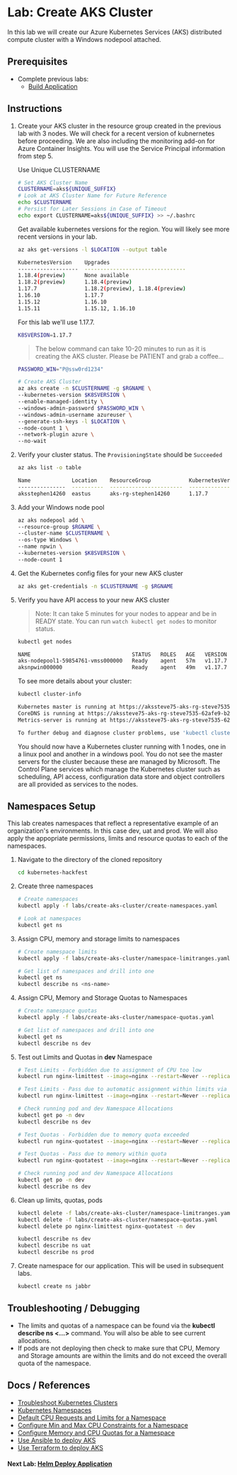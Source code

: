 # Lab: Create AKS Cluster

In this lab we will create our Azure Kubernetes Services (AKS) distributed compute cluster with a Windows nodepool attached.

## Prerequisites

* Complete previous labs:
    * [Build Application](../build-application/README.md)

## Instructions

1. Create your AKS cluster in the resource group created in the previous lab with 3 nodes. We will check for a recent version of kubnernetes before proceeding. We are also including the monitoring add-on for Azure Container Insights. You will use the Service Principal information from step 5.

   Use Unique CLUSTERNAME

   ```bash
   # Set AKS Cluster Name
   CLUSTERNAME=aks${UNIQUE_SUFFIX}
   # Look at AKS Cluster Name for Future Reference
   echo $CLUSTERNAME
   # Persist for Later Sessions in Case of Timeout
   echo export CLUSTERNAME=aks${UNIQUE_SUFFIX} >> ~/.bashrc
   ```

   Get available kubernetes versions for the region. You will likely see more recent versions in your lab.

   ```bash
   az aks get-versions -l $LOCATION --output table

   KubernetesVersion    Upgrades
   -------------------  --------------------------------
   1.18.4(preview)      None available
   1.18.2(preview)      1.18.4(preview)
   1.17.7               1.18.2(preview), 1.18.4(preview)
   1.16.10              1.17.7
   1.15.12              1.16.10
   1.15.11              1.15.12, 1.16.10
   ```

   For this lab we'll use 1.17.7.

   ```bash
   K8SVERSION=1.17.7
   ```

   > The below command can take 10-20 minutes to run as it is creating the AKS cluster. Please be PATIENT and grab a coffee...

   ```bash
   PASSWORD_WIN="P@ssw0rd1234"

   # Create AKS Cluster
   az aks create -n $CLUSTERNAME -g $RGNAME \
   --kubernetes-version $K8SVERSION \
   --enable-managed-identity \
   --windows-admin-password $PASSWORD_WIN \
   --windows-admin-username azureuser \
   --generate-ssh-keys -l $LOCATION \
   --node-count 1 \
   --network-plugin azure \
   --no-wait
   ```

1. Verify your cluster status. The `ProvisioningState` should be `Succeeded`

    ```bash
    az aks list -o table
    ```

    ```bash
    Name             Location    ResourceGroup            KubernetesVersion    ProvisioningState    Fqdn
    ---------------  ----------  -----------------------  -------------------  -------------------  ----------------------------------------------------------------
    aksstephen14260  eastus      aks-rg-stephen14260      1.17.7             Succeeded            aksstephen-aks-rg-stephen14-62afe9-9aa48ae4.hcp.eastus.azmk8s.io
    ```

1. Add your Windows node pool

    ```bash
    az aks nodepool add \
    --resource-group $RGNAME \
    --cluster-name $CLUSTERNAME \
    --os-type Windows \
    --name npwin \
    --kubernetes-version $K8SVERSION \
    --node-count 1 
    ```

11. Get the Kubernetes config files for your new AKS cluster

    ```bash
    az aks get-credentials -n $CLUSTERNAME -g $RGNAME
    ```

12. Verify you have API access to your new AKS cluster

    > Note: It can take 5 minutes for your nodes to appear and be in READY state. You can run `watch kubectl get nodes` to monitor status.

    ```bash
    kubectl get nodes
    ```

    ```bash
    NAME                                STATUS   ROLES   AGE   VERSION
    aks-nodepool1-59854761-vmss000000   Ready    agent   57m   v1.17.7
    aksnpwin000000                      Ready    agent   49m   v1.17.7
    ```

    To see more details about your cluster:

    ```bash
    kubectl cluster-info
    ```

    ```bash
    Kubernetes master is running at https://akssteve75-aks-rg-steve7535-62afe9-b2c50c75.hcp.eastus.azmk8s.io:443
    CoreDNS is running at https://akssteve75-aks-rg-steve7535-62afe9-b2c50c75.hcp.eastus.azmk8s.io:443/api/v1/namespaces/kube-system/services/kube-dns:dns/proxy
    Metrics-server is running at https://akssteve75-aks-rg-steve7535-62afe9-b2c50c75.hcp.eastus.azmk8s.io:443/api/v1/namespaces/kube-system/services/https:metrics-server:/proxy

    To further debug and diagnose cluster problems, use 'kubectl cluster-info dump'.
    ```

    You should now have a Kubernetes cluster running with 1 nodes, one in a linux pool and another in a windows pool. You do not see the master servers for the cluster because these are managed by Microsoft. The Control Plane services which manage the Kubernetes cluster such as scheduling, API access, configuration data store and object controllers are all provided as services to the nodes.

## Namespaces Setup

This lab creates namespaces that reflect a representative example of an organization's environments. In this case dev, uat and prod. We will also apply the appopriate permissions, limits and resource quotas to each of the namespaces.

1. Navigate to the directory of the cloned repository

   ```bash
   cd kubernetes-hackfest
   ```

2. Create three namespaces

   ```bash
   # Create namespaces
   kubectl apply -f labs/create-aks-cluster/create-namespaces.yaml

   # Look at namespaces
   kubectl get ns
   ```

3. Assign CPU, memory and storage limits to namespaces

   ```bash
   # Create namespace limits
   kubectl apply -f labs/create-aks-cluster/namespace-limitranges.yaml

   # Get list of namespaces and drill into one
   kubectl get ns
   kubectl describe ns <ns-name>
   ```

4. Assign CPU, Memory and Storage Quotas to Namespaces

   ```bash
   # Create namespace quotas
   kubectl apply -f labs/create-aks-cluster/namespace-quotas.yaml

   # Get list of namespaces and drill into one
   kubectl get ns
   kubectl describe ns dev
   ```

5. Test out Limits and Quotas in **dev** Namespace

   ```bash
   # Test Limits - Forbidden due to assignment of CPU too low
   kubectl run nginx-limittest --image=nginx --restart=Never --replicas=1 --port=80 --requests='cpu=100m,memory=256Mi' -n dev

   # Test Limits - Pass due to automatic assignment within limits via defaults
   kubectl run nginx-limittest --image=nginx --restart=Never --replicas=1 --port=80 -n dev

   # Check running pod and dev Namespace Allocations
   kubectl get po -n dev
   kubectl describe ns dev

   # Test Quotas - Forbidden due to memory quota exceeded
   kubectl run nginx-quotatest --image=nginx --restart=Never --replicas=1 --port=80 --requests='cpu=500m,memory=1Gi' -n dev

   # Test Quotas - Pass due to memory within quota
   kubectl run nginx-quotatest --image=nginx --restart=Never --replicas=1 --port=80 --requests='cpu=500m,memory=512Mi' -n dev

   # Check running pod and dev Namespace Allocations
   kubectl get po -n dev
   kubectl describe ns dev
   ```

6. Clean up limits, quotas, pods

   ```bash
   kubectl delete -f labs/create-aks-cluster/namespace-limitranges.yaml
   kubectl delete -f labs/create-aks-cluster/namespace-quotas.yaml
   kubectl delete po nginx-limittest nginx-quotatest -n dev

   kubectl describe ns dev
   kubectl describe ns uat
   kubectl describe ns prod
   ```

7. Create namespace for our application. This will be used in subsequent labs.

   ```bash
   kubectl create ns jabbr
   ```

## Troubleshooting / Debugging

- The limits and quotas of a namespace can be found via the **kubectl describe ns <...>** command. You will also be able to see current allocations.
- If pods are not deploying then check to make sure that CPU, Memory and Storage amounts are within the limits and do not exceed the overall quota of the namespace.

## Docs / References

- [Troubleshoot Kubernetes Clusters](https://kubernetes.io/docs/tasks/debug-application-cluster/debug-cluster)
- [Kubernetes Namespaces](https://kubernetes.io/docs/concepts/overview/working-with-objects/namespaces/)
- [Default CPU Requests and Limits for a Namespace](https://kubernetes.io/docs/tasks/administer-cluster/manage-resources/cpu-default-namespace/)
- [Configure Min and Max CPU Constraints for a Namespace](https://kubernetes.io/docs/tasks/administer-cluster/manage-resources/cpu-constraint-namespace/)
- [Configure Memory and CPU Quotas for a Namespace](https://kubernetes.io/docs/tasks/administer-cluster/manage-resources/quota-memory-cpu-namespace/)
- [Use Ansible to deploy AKS](https://docs.microsoft.com/en-us/azure/ansible/ansible-create-configure-aks?toc=%2Fen-us%2Fazure%2Faks%2FTOC.json&bc=%2Fen-us%2Fazure%2Fbread%2Ftoc.json)
- [Use Terraform to deploy AKS](https://docs.microsoft.com/en-us/azure/terraform/terraform-create-k8s-cluster-with-tf-and-aks?toc=%2Fen-us%2Fazure%2Faks%2FTOC.json&bc=%2Fen-us%2Fazure%2Fbread%2Ftoc.json)

#### Next Lab: [Helm Deploy Application](../helm-setup-deploy/README.md)
